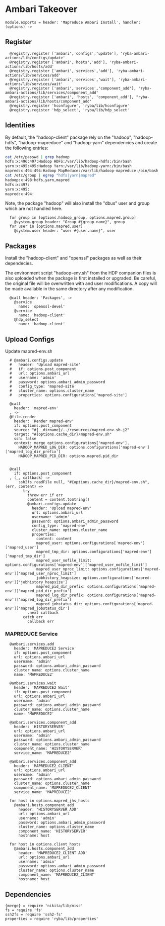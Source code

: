 
# Ambari Takeover

    module.exports = header: 'Mapreduce Ambari Install', handler: (options) ->
      
## Register

      @registry.register ['ambari','configs','update'], 'ryba-ambari-actions/lib/configs/update'
      @registry.register ['ambari','hosts','add'], 'ryba-ambari-actions/lib/hosts/add'
      @registry.register ['ambari','services','add'], 'ryba-ambari-actions/lib/services/add'
      @registry.register ['ambari','services','wait'], 'ryba-ambari-actions/lib/services/wait'
      @registry.register ['ambari','services','component_add'], 'ryba-ambari-actions/lib/services/component_add'
      @registry.register ['ambari', 'hosts', 'component_add'], "ryba-ambari-actions/lib/hosts/component_add"
      @registry.register 'hconfigure', 'ryba/lib/hconfigure'
      @registry.register 'hdp_select', 'ryba/lib/hdp_select'

## Identities

By default, the "hadoop-client" package rely on the "hadoop", "hadoop-hdfs",
"hadoop-mapreduce" and "hadoop-yarn" dependencies and create the following
entries:

```bash
cat /etc/passwd | grep hadoop
hdfs:x:496:497:Hadoop HDFS:/var/lib/hadoop-hdfs:/bin/bash
yarn:x:495:495:Hadoop Yarn:/var/lib/hadoop-yarn:/bin/bash
mapred:x:494:494:Hadoop MapReduce:/var/lib/hadoop-mapreduce:/bin/bash
cat /etc/group | egrep "hdfs|yarn|mapred"
hadoop:x:498:hdfs,yarn,mapred
hdfs:x:497:
yarn:x:495:
mapred:x:494:
```

Note, the package "hadoop" will also install the "dbus" user and group which are
not handled here.

      for group in [options.hadoop_group, options.mapred.group]
        @system.group header: "Group #{group.name}", group
      for user in [options.mapred.user]
        @system.user header: "user #{user.name}", user

## Packages

Install the "hadoop-client" and "openssl" packages as well as their
dependecies.

The environment script "hadoop-env.sh" from the HDP companion files is also
uploaded when the package is first installed or upgraded. Be careful, the
original file will be overwritten with and user modifications. A copy will be
made available in the same directory after any modification.

      @call header: 'Packages', ->
        @service
          name: 'openssl-devel'
        @service
          name: 'hadoop-client'
        @hdp_select
          name: 'hadoop-client'

## Upload Configs
Update mapred-env.sh

      # @ambari.configs.update
      #   header: 'Upload mapred-site'
      #   if: options.post_component
      #   url: options.ambari_url
      #   username: 'admin'
      #   password: options.ambari_admin_password
      #   config_type: 'mapred-site'
      #   cluster_name: options.cluster_name
      #   properties: options.configurations['mapred-site']

      @call
        header: 'mapred-env'
      , ->
      @file.render
        header: 'Render mapred-env'
        if: options.post_component
        source: "#{__dirname}/../resources/mapred-env.sh.j2"
        target: "#{options.cache_dir}/mapred-env.sh"
        ssh: false
        context: merge options.configurations['mapred-env'],
          HADOOP_MAPRED_LOG_DIR: options.configurations['mapred-env']['mapred_log_dir_prefix']
          HADOOP_MAPRED_PID_DIR: options.mapred.pid_dir


      @call
        if: options.post_component
      , (_, callback) ->
          ssh2fs.readFile null, "#{options.cache_dir}/mapred-env.sh", (err, content) =>
            try
              throw err if err
              content = content.toString()
              @ambari.configs.update
                header: 'Upload mapred-env'
                url: options.ambari_url
                username: 'admin'
                password: options.ambari_admin_password
                config_type: 'mapred-env'
                cluster_name: options.cluster_name
                properties: 
                  content: content
                  mapred_user: options.configurations['mapred-env']['mapred_user']
                  mapred_tmp_dir: options.configurations['mapred-env']['mapred_tmp_dir']
                  mapred_user_nofile_limit: options.configurations['mapred-env']['mapred_user_nofile_limit']
                  mapred_user_nproc_limit: options.configurations['mapred-env']['mapred_user_nproc_limit']
                  jobhistory_heapsize: options.configurations['mapred-env']['jobhistory_heapsize']
                  mapred_pid_dir_prefix: options.configurations['mapred-env']['mapred_pid_dir_prefix']
                  mapred_log_dir_prefix: options.configurations['mapred-env']['mapred_log_dir_prefix']
                  mapred_jobstatus_dir: options.configurations['mapred-env']['mapred_jobstatus_dir']
              .next callback
            catch err
              callback err

### MAPREDUCE Service
      
      @ambari.services.add
        header: 'MAPREDUCE2 Service'
        if: options.post_component
        url: options.ambari_url
        username: 'admin'
        password: options.ambari_admin_password
        cluster_name: options.cluster_name
        name: 'MAPREDUCE2'

      @ambari.services.wait
        header: 'MAPREDUCE2 Wait'
        if: options.post_component
        url: options.ambari_url
        username: 'admin'
        password: options.ambari_admin_password
        cluster_name: options.cluster_name
        name: 'MAPREDUCE2'
        
      @ambari.services.component_add
        header: 'HISTORYSERVER'
        url: options.ambari_url
        username: 'admin'
        password: options.ambari_admin_password
        cluster_name: options.cluster_name
        component_name: 'HISTORYSERVER'
        service_name: 'MAPREDUCE2'
        
      @ambari.services.component_add
        header: 'MAPREDUCE2_CLIENT'
        url: options.ambari_url
        username: 'admin'
        password: options.ambari_admin_password
        cluster_name: options.cluster_name
        component_name: 'MAPREDUCE2_CLIENT'
        service_name: 'MAPREDUCE2'

      for host in options.mapred_jhs_hosts
        @ambari.hosts.component_add
          header: 'HISTORYSERVER ADD'
          url: options.ambari_url
          username: 'admin'
          password: options.ambari_admin_password
          cluster_name: options.cluster_name
          component_name: 'HISTORYSERVER'
          hostname: host

      for host in options.client_hosts
        @ambari.hosts.component_add
          header: 'MAPREDUCE2_CLIENT ADD'
          url: options.ambari_url
          username: 'admin'
          password: options.ambari_admin_password
          cluster_name: options.cluster_name
          component_name: 'MAPREDUCE2_CLIENT'
          hostname: host

## Dependencies

    {merge} = require 'nikita/lib/misc'
    fs = require 'fs'
    ssh2fs = require 'ssh2-fs'
    properties = require 'ryba/lib/properties'
